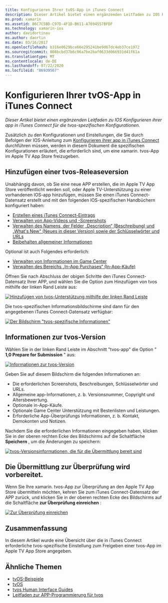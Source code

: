 ```yaml
---
title: Konfigurieren Ihrer tvOS-App in iTunes Connect
description: Dieser Artikel bietet einen ergänzenden Leitfaden zu IOS Konfigurieren ihrer app in iTunes Connect für die tvos-spezifischen Konfigurationen.
ms.prod: xamarin
ms.assetid: 86C7C5BD-C97D-4F1D-B611-A7694557BFDF
ms.technology: xamarin-ios
author: davidortinau
ms.author: daortin
ms.date: 03/16/2017
ms.openlocfilehash: b316e0629bce66e295241be9d67dc4eb37ce1972
ms.sourcegitcommit: 008bcbd37b6c96a7be2baf0633d066931d41f61a
ms.translationtype: MT
ms.contentlocale: de-DE
ms.lasthandoff: 07/22/2020
ms.locfileid: "86939567"
---
```

# <a name="configure-your-tvos-app-in-itunes-connect"></a>Konfigurieren Ihrer tvOS-App in iTunes Connect

_Dieser Artikel bietet einen ergänzenden Leitfaden zu IOS Konfigurieren ihrer app in iTunes Connect für die tvos-spezifischen Konfigurationen._

Zusätzlich zu den Konfigurationen und Einstellungen, die Sie durch Befolgen der IOS-Anleitung zum [Konfigurieren ihrer app in iTunes Connect](~/ios/deploy-test/app-distribution/app-store-distribution/itunesconnect.md) durchführen müssen, werden in diesem Dokument die spezifischen Konfigurationen erläutert, die erforderlich sind, um eine xamarin. tvos-App im Apple TV App Store freizugeben.

<a name="Adding-a-tvOS-Release-Version"></a>

## <a name="adding-a-tvos-release-version"></a>Hinzufügen einer tvos-Releaseversion

Unabhängig davon, ob Sie eine neue APP erstellen, die im Apple TV App Store veröffentlicht werden soll, oder Apple TV-Unterstützung zu einer vorhandenen IOS-app hinzufügen, müssen Sie einen iTunes Connect-Datensatz erstellt und mit den folgenden IOS-spezifischen Handbüchern konfiguriert haben:

- [Erstellen eines iTunes Connect-Eintrags](~/ios/deploy-test/app-distribution/app-store-distribution/itunesconnect.md#creating)
- [Verwalten von App-Videos und -Screenshots](~/ios/deploy-test/app-distribution/app-store-distribution/itunesconnect.md#managing)
- [Verwalten des Namens, der Felder „Description“ (Beschreibung) und „What's New“ (Neues in dieser Version) sowie der Schlüsselwörter und URLs](~/ios/deploy-test/app-distribution/app-store-distribution/itunesconnect.md#metadata)
- [Beibehalten allgemeiner Informationen](~/ios/deploy-test/app-distribution/app-store-distribution/itunesconnect.md#general)

Optional ist auch Folgendes erforderlich:

- [Verwalten von Informationen im Game Center](~/ios/deploy-test/app-distribution/app-store-distribution/itunesconnect.md#game-center)
- [Verwalten des Bereichs „In-App Purchases“ (In-App-Käufe)](~/ios/deploy-test/app-distribution/app-store-distribution/itunesconnect.md#iap)

Öffnen Sie nach Abschluss der obigen Schritte den iTunes Connect-Datensatz Ihrer APP, und wählen Sie die Option zum Hinzufügen von tvos mithilfe der linken Rand Leiste aus:

[![Hinzufügen von tvos-Unterstützung mithilfe der linken Rand Leiste](itunes-connect-images/connect01.png)](itunes-connect-images/connect01.png#lightbox)

Die tvos-spezifischen Informationsbildschirme sind dann für den angegebenen iTunes Connect-Datensatz verfügbar:

[![Der Bildschirm "tvos-spezifische Informationen"](itunes-connect-images/connect02.png)](itunes-connect-images/connect02.png#lightbox)

<a name="tvOS-Version-Information"></a>

## <a name="tvos-version-information"></a>Informationen zur tvos-Version

Wählen Sie in der linken Rand Leiste im Abschnitt "tvos-app" die Option " **1,0 Prepare for Submission** " aus:

[![Informationen zur tvos-Version](itunes-connect-images/connect03.png)](itunes-connect-images/connect03.png#lightbox)

Geben Sie auf diesem Bildschirm die folgenden Informationen an:

- Die erforderlichen Screenshots, Beschreibungen, Schlüsselwörter und URLs.
- Allgemeine app-Informationen, z. b. Versionsnummer, Copyright und Altersbewertung.
- Optionale in-App-Käufe.
- Optionale Game Center Unterstützung mit Bestenlisten und Leistungen.
- Erforderliche App-Überprüfungs Informationen, z. b. Kontakt, Demokonten und Notizen.

Nachdem Sie die erforderlichen Informationen eingegeben haben, klicken Sie in der oberen rechten Ecke des Bildschirms auf die Schaltfläche **Speichern** , um die Änderungen zu speichern:

[![tvos-Versionsinformationen, die für die Übermittlung bereit sind](itunes-connect-images/connect04.png)](itunes-connect-images/connect04.png#lightbox)

<a name="Submitting-for-Review"></a>

## <a name="preparing-to-submit-for-review"></a>Die Übermittlung zur Überprüfung wird vorbereitet.

Wenn Sie Ihre xamarin. tvos-App zur Überprüfung an den Apple TV App Store übermitteln möchten, kehren Sie zum iTunes Connect-Datensatz der APP zurück, und klicken Sie in der oberen rechten Ecke des Bildschirms auf die Schaltfläche **zur Überprüfung einreichen** :

[![Zur Überprüfung einreichen](itunes-connect-images/connect05.png)](itunes-connect-images/connect05.png#lightbox)

<a name="Summary"></a>

## <a name="summary"></a>Zusammenfassung

In diesem Artikel wurde eine Übersicht über die in iTunes Connect erforderliche tvos-spezifische Einstellung zum Freigeben einer tvos-App im Apple TV App Store angegeben.

## <a name="related-links"></a>Ähnliche Themen

- [tvOS-Beispiele](https://docs.microsoft.com/samples/browse/?products=xamarin&term=Xamarin.iOS+tvOS)
- [tvOS](https://developer.apple.com/tvos/)
- [tvos Human Interface Guides](https://developer.apple.com/tvos/human-interface-guidelines/)
- [Leitfaden zur APP-Programmierung für tvos](https://developer.apple.com/library/prerelease/tvos/documentation/General/Conceptual/AppleTV_PG/)
